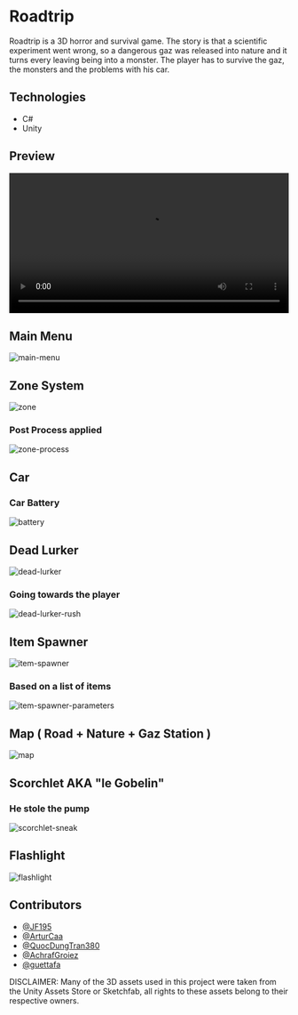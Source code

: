 # Roadtrip

Roadtrip is a 3D horror and survival game. The story is that a scientific experiment went wrong, so a dangerous gaz was released into nature and it turns every leaving being into a monster. The player has to survive the gaz, the monsters and the problems with his car.

## Technologies

- C#
- Unity

## Preview

<video width="100%" controls>
    <source src="https://github.com/matzco-studios/Roadtrip/raw/refs/heads/dev/Assets/Video/FinalTrailer.mp4" type="video/mp4">
</video>

## Main Menu

![main-menu](https://github.com/user-attachments/assets/6af9773b-db33-4fb4-8a0e-75de854260d6)

## Zone System

![zone](https://github.com/user-attachments/assets/e9c2de66-ec14-498f-9edd-bd31c880419d)

### Post Process applied

![zone-process](https://github.com/user-attachments/assets/7de44eab-eb5c-4fc7-a983-6ba4811c6384)

## Car

### Car Battery

![battery](https://github.com/user-attachments/assets/60ed04b3-c890-4148-938b-3bdbebccca39)

## Dead Lurker

![dead-lurker](https://github.com/user-attachments/assets/88af9b40-15dc-4f1f-9ab0-1bed3d4550a6)

### Going towards the player

![dead-lurker-rush](https://github.com/user-attachments/assets/b0df7c85-55ac-4674-8d8b-47a1db133486)

## Item Spawner

![item-spawner](https://github.com/user-attachments/assets/19a97dfb-f9ab-4618-b900-05205346fce5)

### Based on a list of items

![item-spawner-parameters](https://github.com/user-attachments/assets/520aaa4f-daf2-4412-9840-6261cb9ecb44)

## Map ( Road + Nature + Gaz Station )

![map](https://github.com/user-attachments/assets/f5046458-08b1-41ca-95c7-ea993d915c0b)

## Scorchlet AKA "le Gobelin"

### He stole the pump

![scorchlet-sneak](https://github.com/user-attachments/assets/51cd9c0b-e4f5-4e3a-a34e-04518eb40947)

## Flashlight

![flashlight](https://github.com/user-attachments/assets/27bd0bb7-26c8-449d-919d-69ea7e433963)

## Contributors

- [@JF195](https://github.com/JF195)
- [@ArturCaa](https://github.com/ArturCaa)
- [@QuocDungTran380](https://github.com/QuocDungTran380)
- [@AchrafGroiez](https://github.com/AchrafGroiez)
- [@guettafa](https://github.com/guettafa)

DISCLAIMER: Many of the 3D assets used in this project were taken from the Unity Assets Store or Sketchfab, all rights to these assets belong to their respective owners.
